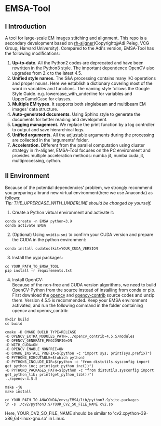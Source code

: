 # EMSA-Tool
## I Introduction
A tool for large-scale EM images stitching and alignment. This repo is a secondary development based 
on [rh-aligner](https://github.com/Rhoana/rh_aligner)(Copyright@Adi Peleg, VCG Group, Harvard University).
Compared to the Adi's version, EMSA-Tool has the following modifications: 
1. **Up-to-date.** All the Python2 codes are deprecated and have been rewritten in the Python3 style. 
The important dependence OpenCV also upgrades from 2.x to the latest 4.5.
2. **Unified style names.** The S&A processing contains many I/O operations and proper nouns.
Here we establish a dictionary covering most of the word in variables and functions. The naming style follows 
the Google Style Guide. e.g. lowercase_with_underline for variables and UpperCamelCase for classes.
3. **Multiple EM types.** It supports both singlebeam and multibeam EM images' data structure.
4. **Auto-generated documents.** Using Sphinx style to generate the documents for better reading and development.
5. **Logging management.** We replace the print function by a log controller to output and save hierarchical logs.
6. **Unified arguments.** All the adjustable arguments during the processing are collected in the 'arguments' folder.
7. **Acceleration.** Different from the parallel computation using cluster strategy in rh-aligner, EMSA-Tool focuses on
the PC environment and provides multiple acceleration methods: numba jit, numba cuda jit, multiprocessing, cython.


## II Environment
Because of the potential dependencies' problem, we strongly recommend you preparing a brand new virtual 
environment(here we use Anaconda) as follows:  
*Tip: THE_UPPERCASE_WITH_UNDERLINE should be changed by yourself.*
1. Create a Python virtual environment and activate it:
```shell
conda create -n EMSA python=3.9
conda activate EMSA
```
2. (Optional) Using ```nvidia-smi``` to confirm your CUDA version and prepare the CUDA in the python environment:
```shell
conda install cudatoolkit=YOUR_CUDA_VERSION
```
3. Install the pypi packages:
```shell
cd YOUR_PATH_TO_EMSA_TOOL
pip install -r requirements.txt
```
4. Install OpenCV:  
Because of the non-free and CUDA version algorithms, we need to build OpenCV-Python from the source instead of
installing from conda or pip. First download the [opencv](https://github.com/opencv/opencv/releases) 
and [opencv-contrib](https://github.com/opencv/opencv_contrib/tags) source codes and unzip them. 
Version 4.5.5 is recommended. Keep your EMSA environment activated, and run the following command 
in the folder containing opencv and opencv_contrib:
```shell
mkdir build
cd build
```
```shell
cmake -D CMAKE_BUILD_TYPE=RELEASE 
-D OPENCV_EXTRA_MODULES_PATH=../opencv_contrib-4.5.5/modules 
-D OPENCV_GENERATE_PKGCONFIG=ON 
-D WITH_CUDA=ON 
-D OPENCV_ENABLE_NONFREE=ON 
-D CMAKE_INSTALL_PREFIX=$(python -c "import sys; print(sys.prefix)") 
-D PYTHON3_EXECUTABLE=$(which python) 
-D PYTHON3_INCLUDE_DIR=$(python -c "from distutils.sysconfig import get_python_inc; print(get_python_inc())") 
-D PYTHON3_PACKAGES_PATH=$(python -c "from distutils.sysconfig import get_python_lib; print(get_python_lib())") 
../opencv-4.5.5
```
```shell
make -j8
make install
```
```shell
cd YOUR_PATH_TO_ANACONDA/envs/EMSA/lib/python3.9/site-packages
ln -s ./cv2/python3.9/YOUR_CV2_SO_FILE_NAME cv2.so
```
Here, YOUR_CV2_SO_FILE_NAME should be similar to 'cv2.cpython-39-x86_64-linux-gnu.so' in Linux.  

